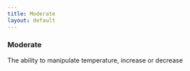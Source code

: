 ```yaml
---
title: Moderate
layout: default
---
```

### Moderate
The ability to manipulate temperature, increase or decrease